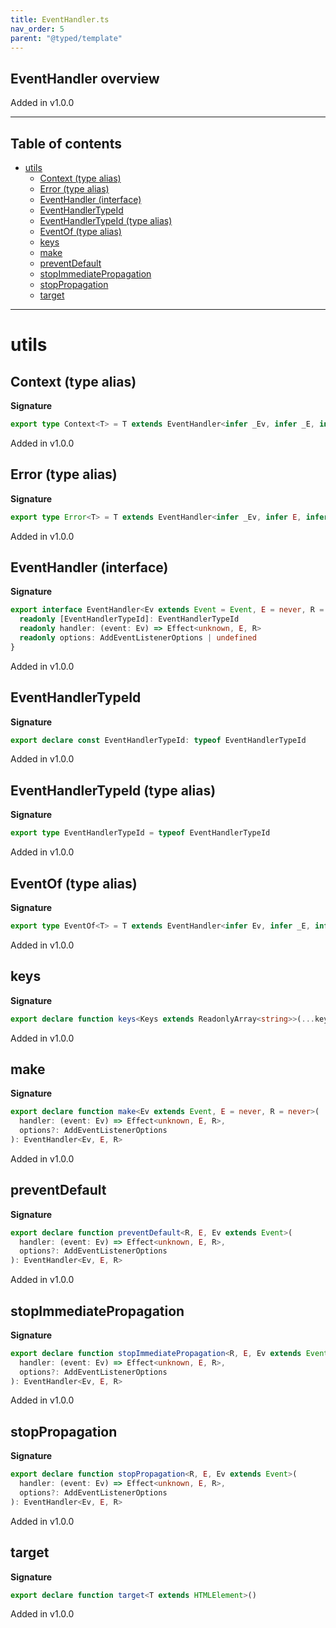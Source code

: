 ```yaml
---
title: EventHandler.ts
nav_order: 5
parent: "@typed/template"
---
```


## EventHandler overview

Added in v1.0.0

---

<h2 class="text-delta">Table of contents</h2>

- [utils](#utils)
  - [Context (type alias)](#context-type-alias)
  - [Error (type alias)](#error-type-alias)
  - [EventHandler (interface)](#eventhandler-interface)
  - [EventHandlerTypeId](#eventhandlertypeid)
  - [EventHandlerTypeId (type alias)](#eventhandlertypeid-type-alias)
  - [EventOf (type alias)](#eventof-type-alias)
  - [keys](#keys)
  - [make](#make)
  - [preventDefault](#preventdefault)
  - [stopImmediatePropagation](#stopimmediatepropagation)
  - [stopPropagation](#stoppropagation)
  - [target](#target)

---

# utils

## Context (type alias)

**Signature**

```ts
export type Context<T> = T extends EventHandler<infer _Ev, infer _E, infer R> ? R : never
```

Added in v1.0.0

## Error (type alias)

**Signature**

```ts
export type Error<T> = T extends EventHandler<infer _Ev, infer E, infer _R> ? E : never
```

Added in v1.0.0

## EventHandler (interface)

**Signature**

```ts
export interface EventHandler<Ev extends Event = Event, E = never, R = never> extends Placeholder<never, E, R> {
  readonly [EventHandlerTypeId]: EventHandlerTypeId
  readonly handler: (event: Ev) => Effect<unknown, E, R>
  readonly options: AddEventListenerOptions | undefined
}
```

Added in v1.0.0

## EventHandlerTypeId

**Signature**

```ts
export declare const EventHandlerTypeId: typeof EventHandlerTypeId
```

Added in v1.0.0

## EventHandlerTypeId (type alias)

**Signature**

```ts
export type EventHandlerTypeId = typeof EventHandlerTypeId
```

Added in v1.0.0

## EventOf (type alias)

**Signature**

```ts
export type EventOf<T> = T extends EventHandler<infer Ev, infer _E, infer _R> ? Ev : never
```

Added in v1.0.0

## keys

**Signature**

```ts
export declare function keys<Keys extends ReadonlyArray<string>>(...keys: Keys)
```

Added in v1.0.0

## make

**Signature**

```ts
export declare function make<Ev extends Event, E = never, R = never>(
  handler: (event: Ev) => Effect<unknown, E, R>,
  options?: AddEventListenerOptions
): EventHandler<Ev, E, R>
```

Added in v1.0.0

## preventDefault

**Signature**

```ts
export declare function preventDefault<R, E, Ev extends Event>(
  handler: (event: Ev) => Effect<unknown, E, R>,
  options?: AddEventListenerOptions
): EventHandler<Ev, E, R>
```

Added in v1.0.0

## stopImmediatePropagation

**Signature**

```ts
export declare function stopImmediatePropagation<R, E, Ev extends Event>(
  handler: (event: Ev) => Effect<unknown, E, R>,
  options?: AddEventListenerOptions
): EventHandler<Ev, E, R>
```

Added in v1.0.0

## stopPropagation

**Signature**

```ts
export declare function stopPropagation<R, E, Ev extends Event>(
  handler: (event: Ev) => Effect<unknown, E, R>,
  options?: AddEventListenerOptions
): EventHandler<Ev, E, R>
```

Added in v1.0.0

## target

**Signature**

```ts
export declare function target<T extends HTMLElement>()
```

Added in v1.0.0
